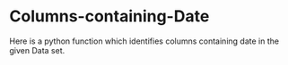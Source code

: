 # Columns-containing-Date
Here is a python function which identifies columns containing date in the given Data set.
